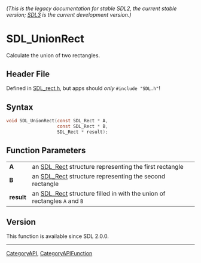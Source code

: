 ###### (This is the legacy documentation for stable SDL2, the current stable version; [SDL3](https://wiki.libsdl.org/SDL3/) is the current development version.)
# SDL_UnionRect

Calculate the union of two rectangles.

## Header File

Defined in [SDL_rect.h](https://github.com/libsdl-org/SDL/blob/SDL2/include/SDL_rect.h), but apps should _only_ `#include "SDL.h"`!

## Syntax

```c
void SDL_UnionRect(const SDL_Rect * A,
                   const SDL_Rect * B,
                   SDL_Rect * result);

```

## Function Parameters

|                |                                                                                      |
| -------------- | ------------------------------------------------------------------------------------ |
| **A**          | an [SDL_Rect](SDL_Rect) structure representing the first rectangle                   |
| **B**          | an [SDL_Rect](SDL_Rect) structure representing the second rectangle                  |
| **result**     | an [SDL_Rect](SDL_Rect) structure filled in with the union of rectangles `A` and `B` |

## Version

This function is available since SDL 2.0.0.

----
[CategoryAPI](CategoryAPI), [CategoryAPIFunction](CategoryAPIFunction)

